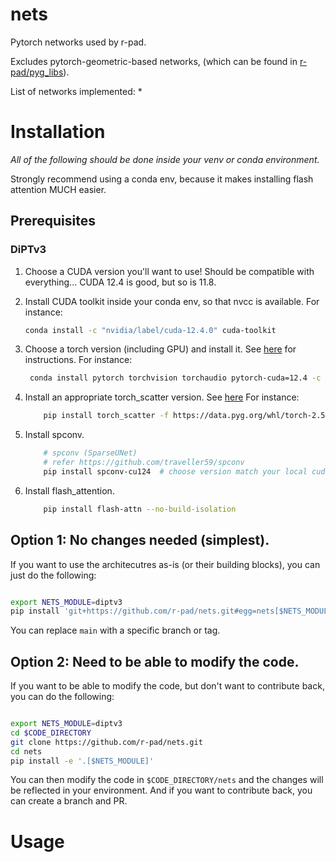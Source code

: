 # nets

Pytorch networks used by r-pad.

Excludes pytorch-geometric-based networks, (which can be found in [r-pad/pyg_libs](https://github.com/r-pad/pyg_libs)).

List of networks implemented:
*

# Installation

*All of the following should be done inside your venv or conda environment.*

Strongly recommend using a conda env, because it makes installing flash attention MUCH easier.

## Prerequisites

### DiPTv3

1. Choose a CUDA version you'll want to use! Should be compatible with everything... CUDA 12.4 is good, but so is 11.8.

2. Install CUDA toolkit inside your conda env, so that nvcc is available. For instance:

    ```bash
    conda install -c "nvidia/label/cuda-12.4.0" cuda-toolkit
    ```

2. Choose a torch version (including GPU) and install it. See [here](https://pytorch.org/get-started/locally/) for instructions.
   For instance:

   ```bash
    conda install pytorch torchvision torchaudio pytorch-cuda=12.4 -c pytorch -c nvidia
    ```
3. Install an appropriate torch_scatter version. See [here](https://pytorch-geometric.readthedocs.io/en/latest/install/installation.html)
    For instance:

    ````bash
        pip install torch_scatter -f https://data.pyg.org/whl/torch-2.5.0+cu124.html
    ````

4. Install spconv.

    ```bash
        # spconv (SparseUNet)
        # refer https://github.com/traveller59/spconv
        pip install spconv-cu124  # choose version match your local cuda version
    ```

5. Install flash_attention.

    ```bash
        pip install flash-attn --no-build-isolation
    ```

## Option 1: No changes needed (simplest).

If you want to use the architecutres as-is (or their building blocks), you can just do the following:

````bash

export NETS_MODULE=diptv3
pip install 'git+https://github.com/r-pad/nets.git#egg=nets[$NETS_MODULE]@main'

````

You can replace `main` with a specific branch or tag.

## Option 2: Need to be able to modify the code.

If you want to be able to modify the code, but don't want to contribute back, you can do the following:

````bash

export NETS_MODULE=diptv3
cd $CODE_DIRECTORY
git clone https://github.com/r-pad/nets.git
cd nets
pip install -e '.[$NETS_MODULE]'

````

You can then modify the code in `$CODE_DIRECTORY/nets` and the changes will be reflected in your environment. And if you want to contribute back, you can create a branch and PR.

# Usage
